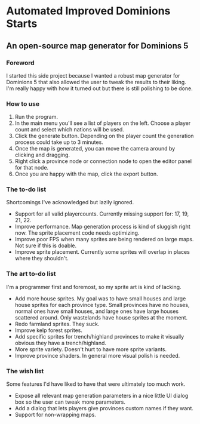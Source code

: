 # Automated Improved Dominions Starts
## An open-source map generator for Dominions 5

### Foreword

I started this side project because I wanted a robust map generator for Dominions 5 that also allowed the user to tweak the results to their liking. I'm really happy with how it turned out but there is still polishing to be done.

### How to use

1. Run the program.
2. In the main menu you'll see a list of players on the left. Choose a player count and select which nations will be used.
3. Click the generate button. Depending on the player count the generation process could take up to 3 minutes.
4. Once the map is generated, you can move the camera around by clicking and dragging.
5. Right click a province node or connection node to open the editor panel for that node.
6. Once you are happy with the map, click the export button.

### The to-do list

Shortcomings I've acknowledged but lazily ignored.

- Support for all valid playercounts. Currently missing support for: 17, 19, 21, 22.
- Improve performance. Map generation process is kind of sluggish right now. The sprite placement code needs optimizing.
- Improve poor FPS when many sprites are being rendered on large maps. Not sure if this is doable.
- Improve sprite placement. Currently some sprites will overlap in places where they shouldn't. 

### The art to-do list

I'm a programmer first and foremost, so my sprite art is kind of lacking.

- Add more house sprites. My goal was to have small houses and large house sprites for each province type. Small provinces have no houses, normal ones have small houses, and large ones have large houses scattered around. Only wastelands have house sprites at the moment.
- Redo farmland sprites. They suck.
- Improve kelp forest sprites.
- Add specific sprites for trench/highland provinces to make it visually obvious they have a trench/highland.
- More sprite variety. Doesn't hurt to have more sprite variants.
- Improve province shaders. In general more visual polish is needed.

### The wish list

Some features I'd have liked to have that were ultimately too much work.

- Expose all relevant map generation parameters in a nice little UI dialog box so the user can tweak more parameters.
- Add a dialog that lets players give provinces custom names if they want.
- Support for non-wrapping maps.
